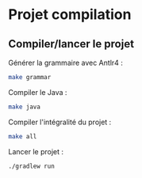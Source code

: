 # Projet compilation

## Compiler/lancer le projet

Générer la grammaire avec Antlr4 :

```bash
make grammar
```

Compiler le Java :

```bash
make java
```

Compiler l'intégralité du projet :

```bash
make all
```

Lancer le projet :

```bash
./gradlew run
```
